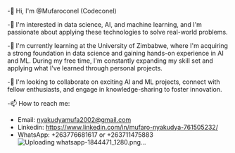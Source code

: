 -👋 Hi, I'm @Mufaroconel (Codeconel)

-👀 I'm interested in data science, AI, and machine learning, and I'm passionate about applying these technologies to solve real-world problems.

-🌱 I'm currently learning at the University of Zimbabwe, where I'm acquiring a strong foundation in data science and gaining hands-on experience in AI and ML. During my free time, I'm constantly expanding my skill set and applying what I've learned through personal projects.

-💞️ I'm looking to collaborate on exciting AI and ML projects, connect with fellow enthusiasts, and engage in knowledge-sharing to foster innovation.

-📫 How to reach me:

+ Email: nyakudyamufa2002@gmail.com
+ Linkedin: https://www.linkedin.com/in/mufaro-nyakudya-761505232/
+ WhatsApp: +263776681617 or +263711475883
![Uploading whatsapp-1844471_1280.png…]()


<!---
Mufaroconel/Mufaroconel is a ✨ special ✨ repository because its `README.md` (this file) appears on your GitHub profile.
You can click the Preview link to take a look at your changes.
--->
